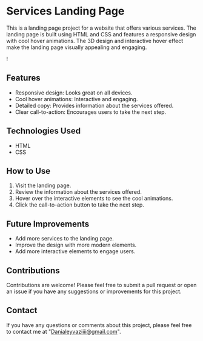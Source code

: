 # Services Landing Page

This is a landing page project for a website that offers various services. The landing page is built using HTML and CSS and features a responsive design with cool hover animations. The 3D design and interactive hover effect make the landing page visually appealing and engaging.

! [](https://github.com/danialeyz/servicebox-responsive/blob/83231dfa2991c57d90e32a601d54e20ba72ce279/Screen%20Shot%201402-07-26%20at%2020.33.17.png)

## Features

- Responsive design: Looks great on all devices.
- Cool hover animations: Interactive and engaging.
- Detailed copy: Provides information about the services offered.
- Clear call-to-action: Encourages users to take the next step.

## Technologies Used

- HTML
- CSS

## How to Use

1. Visit the landing page.
2. Review the information about the services offered.
3. Hover over the interactive elements to see the cool animations.
4. Click the call-to-action button to take the next step.

## Future Improvements

- Add more services to the landing page.
- Improve the design with more modern elements.
- Add more interactive elements to engage users.

## Contributions

Contributions are welcome! Please feel free to submit a pull request or open an issue if you have any suggestions or improvements for this project.

## Contact

If you have any questions or comments about this project, please feel free to contact me at "Danialeyvaziiii@gmail.com".
